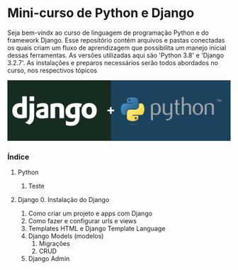# Mini-curso de Python e Django
Seja bem-vindx ao curso de linguagem de programação Python e do framework Django. Esse repositório contém arquivos e pastas conectadas os quais criam um fluxo de aprendizagem que possibilita um manejo inicial dessas ferramentas. As versões utilizadas aqui são 'Python 3.8' e 'Django 3.2.7'. As instalações e preparos necessários serão todos abordados no curso, nos respectivos tópicos

<p align="center">
  <img src="https://github.com/nunescarol/es3/blob/main/imagens/python-django.png?raw=true" alt="Python+Django"/>
</p>

### Índice
1. Python
   1. Teste

2. Django
   0. Instalação do Django
   1. Como criar um projeto e apps com Django
   2. Como fazer e configurar urls e views
   3. Templates HTML e Django Template Language
   4. Django Models (modelos)
      1. Migrações
      2. CRUD
   5. Django Admin
